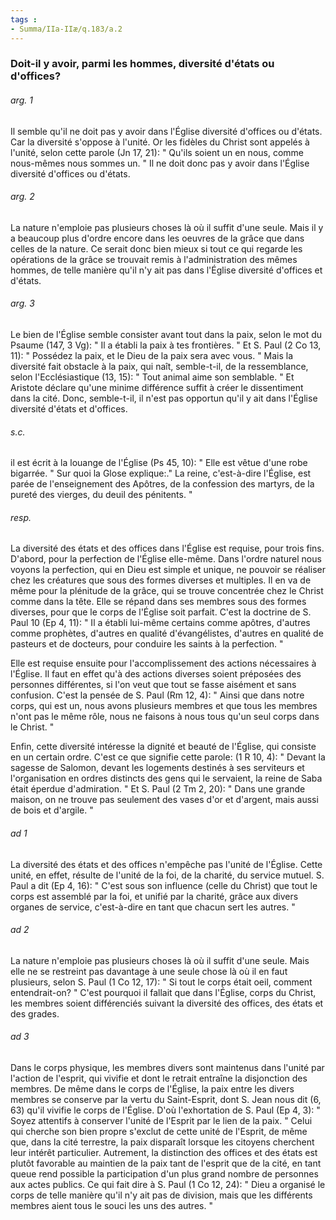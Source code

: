 ```yaml
---
tags : 
- Summa/IIa-IIæ/q.183/a.2
---
```


### Doit-il y avoir, parmi les hommes, diversité d'états ou d'offices?

###### arg. 1
Il semble qu'il ne doit pas y avoir dans l'Église diversité d'offices ou d'états. Car la diversité s'oppose à l'unité. Or les fidèles du Christ sont appelés à l'unité, selon cette parole (Jn 17, 21): " Qu'ils soient un en nous, comme nous-mêmes nous sommes un. " Il ne doit donc pas y avoir dans l'Église diversité d'offices ou d'états. 

###### arg. 2
La nature n'emploie pas plusieurs choses là où il suffit d'une seule. Mais il y a beaucoup plus d'ordre encore dans les oeuvres de la grâce que dans celles de la nature. Ce serait donc bien mieux si tout ce qui regarde les opérations de la grâce se trouvait remis à l'administration des mêmes hommes, de telle manière qu'il n'y ait pas dans l'Église diversité d'offices et d'états. 

###### arg. 3
Le bien de l'Église semble consister avant tout dans la paix, selon le mot du Psaume (147, 3 Vg): " Il a établi la paix à tes frontières. " Et S. Paul (2 Co 13, 11): " Possédez la paix, et le Dieu de la paix sera avec vous. " Mais la diversité fait obstacle à la paix, qui naît, semble-t-il, de la ressemblance, selon l'Ecclésiastique (13, 15): " Tout animal aime son semblable. " Et Aristote déclare qu'une minime différence suffit à créer le dissentiment dans la cité. Donc, semble-t-il, il n'est pas opportun qu'il y ait dans l'Église diversité d'états et d'offices. 

###### s.c.
il est écrit à la louange de l'Église (Ps 45, 10): " Elle est vêtue d'une robe bigarrée. " Sur quoi la Glose explique:." La reine, c'est-à-dire l'Église, est parée de l'enseignement des Apôtres, de la confession des martyrs, de la pureté des vierges, du deuil des pénitents. " 

###### resp.
La diversité des états et des offices dans l'Église est requise, pour trois fins. D'abord, pour la perfection de l'Église elle-même. Dans l'ordre naturel nous voyons la perfection, qui en Dieu est simple et unique, ne pouvoir se réaliser chez les créatures que sous des formes diverses et multiples. Il en va de même pour la plénitude de la grâce, qui se trouve concentrée chez le Christ comme dans la tête. Elle se répand dans ses membres sous des formes diverses, pour que le corps de l'Église soit parfait. C'est la doctrine de S. Paul 10 (Ep 4, 11): " Il a établi lui-même certains comme apôtres, d'autres comme prophètes, d'autres en qualité d'évangélistes, d'autres en qualité de pasteurs et de docteurs, pour conduire les saints à la perfection. " 

Elle est requise ensuite pour l'accomplissement des actions nécessaires à l'Église. Il faut en effet qu'à des actions diverses soient préposées des personnes différentes, si l'on veut que tout se fasse aisément et sans confusion. C'est la pensée de S. Paul (Rm 12, 4): " Ainsi que dans notre corps, qui est un, nous avons plusieurs membres et que tous les membres n'ont pas le même rôle, nous ne faisons à nous tous qu'un seul corps dans le Christ. " 

Enfin, cette diversité intéresse la dignité et beauté de l'Église, qui consiste en un certain ordre. C'est ce que signifie cette parole: (1 R 10, 4): " Devant la sagesse de Salomon, devant les logements destinés à ses serviteurs et l'organisation en ordres distincts des gens qui le servaient, la reine de Saba était éperdue d'admiration. " Et S. Paul (2 Tm 2, 20): " Dans une grande maison, on ne trouve pas seulement des vases d'or et d'argent, mais aussi de bois et d'argile. " 

###### ad 1
La diversité des états et des offices n'empêche pas l'unité de l'Église. Cette unité, en effet, résulte de l'unité de la foi, de la charité, du service mutuel. S. Paul a dit (Ep 4, 16): " C'est sous son influence (celle du Christ) que tout le corps est assemblé par la foi, et unifié par la charité, grâce aux divers organes de service, c'est-à-dire en tant que chacun sert les autres. " 

###### ad 2
La nature n'emploie pas plusieurs choses là où il suffit d'une seule. Mais elle ne se restreint pas davantage à une seule chose là où il en faut plusieurs, selon S. Paul (1 Co 12, 17): " Si tout le corps était oeil, comment entendrait-on? " C'est pourquoi il fallait que dans l'Église, corps du Christ, les membres soient différenciés suivant la diversité des offices, des états et des grades. 

###### ad 3
Dans le corps physique, les membres divers sont maintenus dans l'unité par l'action de l'esprit, qui vivifie et dont le retrait entraîne la disjonction des membres. De même dans le corps de l'Église, la paix entre les divers membres se conserve par la vertu du Saint-Esprit, dont S. Jean nous dit (6, 63) qu'il vivifie le corps de l'Église. D'où l'exhortation de S. Paul (Ep 4, 3): " Soyez attentifs à conserver l'unité de l'Esprit par le lien de la paix. " Celui qui cherche son bien propre s'exclut de cette unité de l'Esprit, de même que, dans la cité terrestre, la paix disparaît lorsque les citoyens cherchent leur intérêt particulier. Autrement, la distinction des offices et des états est plutôt favorable au maintien de la paix tant de l'esprit que de la cité, en tant queue rend possible la participation d'un plus grand nombre de personnes aux actes publics. Ce qui fait dire à S. Paul (1 Co 12, 24): " Dieu a organisé le corps de telle manière qu'il n'y ait pas de division, mais que les différents membres aient tous le souci les uns des autres. " 

